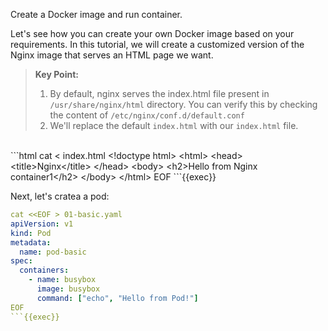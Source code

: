 Create a Docker image and run container.

Let's see how you can create your own Docker image based on your requirements. In this tutorial, we will create a customized version of the Nginx image that serves an HTML page we want.

> **Key Point:**  
> 1. By default, nginx serves the index.html file present in `/usr/share/nginx/html` directory. You can verify this by checking the content of `/etc/nginx/conf.d/default.conf`
> 2. We'll replace the default `index.html` with our `index.html` file.

<br>
```html
cat <<EOF > index.html
&lt;!doctype html&gt;
&lt;html&gt;
  &lt;head&gt;
    &lt;title&gt;Nginx&lt;/title&gt;
  &lt;/head&gt;
  &lt;body&gt;
    &lt;h2&gt;Hello from Nginx container1&lt;/h2&gt;
  &lt;/body&gt;
&lt;/html&gt;
EOF
```{{exec}}

Next, let's cratea a pod:

```yaml
cat <<EOF > 01-basic.yaml
apiVersion: v1
kind: Pod
metadata:
  name: pod-basic
spec:
  containers:
    - name: busybox
      image: busybox
      command: ["echo", "Hello from Pod!"]
EOF
```{{exec}}